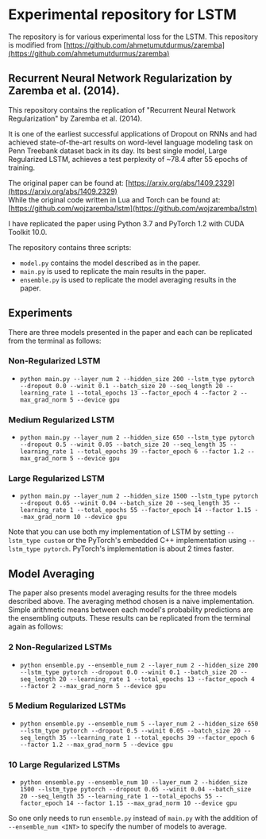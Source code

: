 # Experimental repository for LSTM
The repository is for various experimental loss for the LSTM.
This repository is modified from [https://github.com/ahmetumutdurmus/zaremba](https://github.com/ahmetumutdurmus/zaremba)

## Recurrent Neural Network Regularization by Zaremba et al. (2014).
This repository contains the replication of "Recurrent Neural Network Regularization" by Zaremba et al. (2014).

It is one of the earliest successful applications of Dropout on RNNs and had achieved state-of-the-art results on word-level language modeling task on Penn Treebank dataset back in its day. Its best single model, Large Regularized LSTM, achieves a test perplexity of ~78.4 after 55 epochs of training. 

The original paper can be found at: [https://arxiv.org/abs/1409.2329](https://arxiv.org/abs/1409.2329)  
While the original code written in Lua and Torch can be found at: [https://github.com/wojzaremba/lstm](https://github.com/wojzaremba/lstm)

I have replicated the paper using Python 3.7 and PyTorch 1.2 with CUDA Toolkit 10.0. 

The repository contains three scripts:

+ `model.py` contains the model described as in the paper.
+ `main.py` is used to replicate the main results in the paper. 
+ `ensemble.py` is used to replicate the model averaging results in the paper. 

## Experiments
There are three models presented in the paper and each can be replicated from the terminal as follows:

### Non-Regularized LSTM
+ `python main.py --layer_num 2 --hidden_size 200 --lstm_type pytorch --dropout 0.0 --winit 0.1 --batch_size 20 --seq_length 20 --learning_rate 1 --total_epochs 13 --factor_epoch 4 --factor 2 --max_grad_norm 5 --device gpu`

### Medium Regularized LSTM
+ `python main.py --layer_num 2 --hidden_size 650 --lstm_type pytorch --dropout 0.5 --winit 0.05 --batch_size 20 --seq_length 35 --learning_rate 1 --total_epochs 39 --factor_epoch 6 --factor 1.2 --max_grad_norm 5 --device gpu`

### Large Regularized LSTM
+ `python main.py --layer_num 2 --hidden_size 1500 --lstm_type pytorch --dropout 0.65 --winit 0.04 --batch_size 20 --seq_length 35 --learning_rate 1 --total_epochs 55 --factor_epoch 14 --factor 1.15 --max_grad_norm 10 --device gpu`

Note that you can use both my implementation of LSTM by setting `--lstm_type custom` or the PyTorch's embedded C++ implementation using `--lstm_type pytorch`. PyTorch's implementation is about 2 times faster. 

## Model Averaging
The paper also presents model averaging results for the three models described above. The averaging method chosen is a naive implementation. Simple arithmetic means between each model's probability predictions are the ensembling outputs. These results can be replicated from the terminal again as follows:

### 2 Non-Regularized LSTMs
+ `python ensemble.py --ensemble_num 2 --layer_num 2 --hidden_size 200 --lstm_type pytorch --dropout 0.0 --winit 0.1 --batch_size 20 --seq_length 20 --learning_rate 1 --total_epochs 13 --factor_epoch 4 --factor 2 --max_grad_norm 5 --device gpu`

### 5 Medium Regularized LSTMs
+ `python ensemble.py --ensemble_num 5 --layer_num 2 --hidden_size 650 --lstm_type pytorch --dropout 0.5 --winit 0.05 --batch_size 20 --seq_length 35 --learning_rate 1 --total_epochs 39 --factor_epoch 6 --factor 1.2 --max_grad_norm 5 --device gpu`

### 10 Large Regularized LSTMs
+ `python ensemble.py --ensemble_num 10 --layer_num 2 --hidden_size 1500 --lstm_type pytorch --dropout 0.65 --winit 0.04 --batch_size 20 --seq_length 35 --learning_rate 1 --total_epochs 55 --factor_epoch 14 --factor 1.15 --max_grad_norm 10 --device gpu`

So one only needs to run `ensemble.py` instead of `main.py` with the addition of `--ensemble_num <INT>` to specify the number of models to average. 
